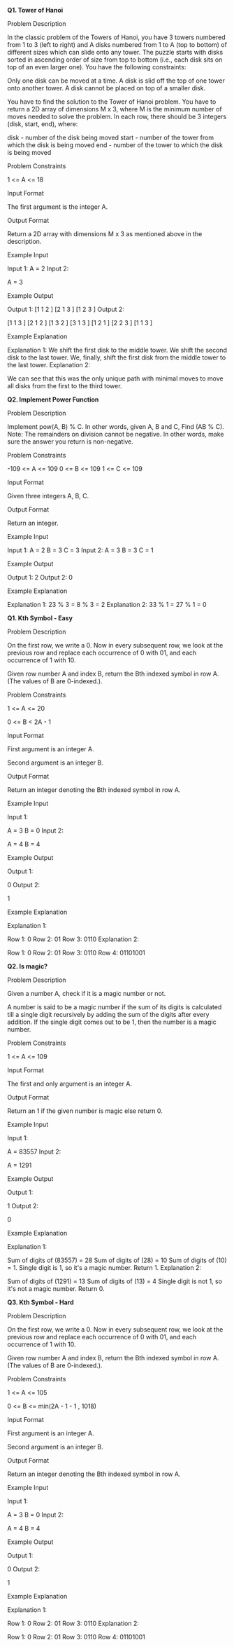 **Q1. Tower of Hanoi**

Problem Description

In the classic problem of the Towers of Hanoi, you have 3 towers numbered from 1 to 3 (left to right) and A disks numbered from 1 to A (top to bottom) of different sizes which can slide onto any tower.
The puzzle starts with disks sorted in ascending order of size from top to bottom (i.e., each disk sits on top of an even larger one).
You have the following constraints:

Only one disk can be moved at a time.
A disk is slid off the top of one tower onto another tower.
A disk cannot be placed on top of a smaller disk.

You have to find the solution to the Tower of Hanoi problem.
You have to return a 2D array of dimensions M x 3, where M is the minimum number of moves needed to solve the problem.
In each row, there should be 3 integers (disk, start, end), where:

disk - number of the disk being moved
start - number of the tower from which the disk is being moved
end - number of the tower to which the disk is being moved



Problem Constraints

1 <= A <= 18


Input Format

The first argument is the integer A.


Output Format

Return a 2D array with dimensions M x 3 as mentioned above in the description.


Example Input

Input 1:
A = 2
Input 2:

A = 3


Example Output

Output 1:
[1 1 2 ] [2 1 3 ] [1 2 3 ]
Output 2:

[1 1 3 ] [2 1 2 ] [1 3 2 ] [3 1 3 ] [1 2 1 ] [2 2 3 ] [1 1 3 ] 


Example Explanation

Explanation 1:
We shift the first disk to the middle tower.
We shift the second disk to the last tower.
We, finally, shift the first disk from the middle tower to the last tower.
Explanation 2:

We can see that this was the only unique path with minimal moves to move all disks from the first to the third tower.

**Q2. Implement Power Function**

Problem Description

Implement pow(A, B) % C.
In other words, given A, B and C, Find (AB % C).
Note: The remainders on division cannot be negative. In other words, make sure the answer you return is non-negative.


Problem Constraints

-109 <= A <= 109
0 <= B <= 109
1 <= C <= 109


Input Format

Given three integers A, B, C.


Output Format

Return an integer.


Example Input

Input 1:
A = 2
B = 3
C = 3
Input 2:
A = 3
B = 3
C = 1


Example Output

Output 1:
2
Output 2:
0


Example Explanation

Explanation 1:
23 % 3 = 8 % 3 = 2
Explanation 2:
33 % 1 = 27 % 1 = 0


**Q1. Kth Symbol - Easy**

Problem Description

On the first row, we write a 0. Now in every subsequent row, we look at the previous row and replace each occurrence of 0 with 01, and each occurrence of 1 with 10.

Given row number A and index B, return the Bth indexed symbol in row A. (The values of B are 0-indexed.).



Problem Constraints

1 <= A <= 20

0 <= B < 2A - 1



Input Format

First argument is an integer A.

Second argument is an integer B.



Output Format

Return an integer denoting the Bth indexed symbol in row A.



Example Input

Input 1:

 A = 3
 B = 0
Input 2:

 A = 4
 B = 4


Example Output

Output 1:

 0
Output 2:

 1


Example Explanation

Explanation 1:

 Row 1: 0
 Row 2: 01
 Row 3: 0110
Explanation 2:

 Row 1: 0
 Row 2: 01
 Row 3: 0110
 Row 4: 01101001

**Q2. Is magic?**

Problem Description

Given a number A, check if it is a magic number or not.

A number is said to be a magic number if the sum of its digits is calculated till a single digit recursively by adding the sum of the digits after every addition. If the single digit comes out to be 1, then the number is a magic number.



Problem Constraints

1 <= A <= 109



Input Format

The first and only argument is an integer A.



Output Format

Return an 1 if the given number is magic else return 0.



Example Input

Input 1:

 A = 83557
Input 2:

 A = 1291


Example Output

Output 1:

 1
Output 2:

 0


Example Explanation

Explanation 1:

 Sum of digits of (83557) = 28
 Sum of digits of (28) = 10
 Sum of digits of (10) = 1. 
 Single digit is 1, so it's a magic number. Return 1.
Explanation 2:

 Sum of digits of (1291) = 13
 Sum of digits of (13) = 4
 Single digit is not 1, so it's not a magic number. Return 0.

**Q3. Kth Symbol - Hard**

Problem Description

On the first row, we write a 0. Now in every subsequent row, we look at the previous row and replace each occurrence of 0 with 01, and each occurrence of 1 with 10.

Given row number A and index B, return the Bth indexed symbol in row A. (The values of B are 0-indexed.).



Problem Constraints

1 <= A <= 105

0 <= B <= min(2A - 1 - 1 , 1018)



Input Format

First argument is an integer A.

Second argument is an integer B.



Output Format

Return an integer denoting the Bth indexed symbol in row A.



Example Input

Input 1:

 A = 3
 B = 0
Input 2:

 A = 4
 B = 4


Example Output

Output 1:

 0
Output 2:

 1


Example Explanation

Explanation 1:

 Row 1: 0
 Row 2: 01
 Row 3: 0110
Explanation 2:

 Row 1: 0
 Row 2: 01
 Row 3: 0110
 Row 4: 01101001

